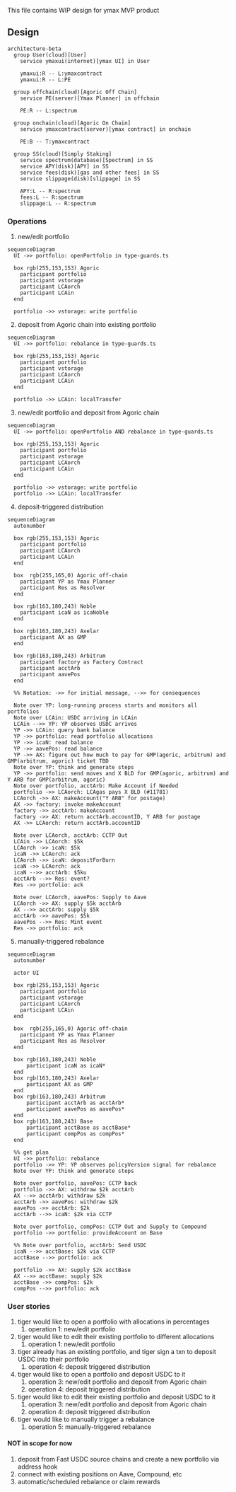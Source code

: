 This file contains WIP design for ymax MVP product

## Design

```mermaid
architecture-beta
  group User(cloud)[User]
    service ymaxui(internet)[ymax UI] in User

    ymaxui:R -- L:ymaxcontract
    ymaxui:R -- L:PE

  group offchain(cloud)[Agoric Off Chain]
    service PE(server)[Ymax Planner] in offchain

    PE:R -- L:spectrum

  group onchain(cloud)[Agoric On Chain]
    service ymaxcontract(server)[ymax contract] in onchain

    PE:B -- T:ymaxcontract

  group SS(cloud)[Simply Staking]
    service spectrum(database)[Spectrum] in SS
    service APY(disk)[APY] in SS
    service fees(disk)[gas and other fees] in SS
    service slippage(disk)[slippage] in SS

    APY:L -- R:spectrum
    fees:L -- R:spectrum
    slippage:L -- R:spectrum
```

### Operations
1. new/edit portfolio
```mermaid
sequenceDiagram
  UI ->> portfolio: openPortfolio in type-guards.ts

  box rgb(255,153,153) Agoric
    participant portfolio
    participant vstorage
    participant LCAorch
    participant LCAin
  end

  portfolio ->> vstorage: write portfolio
```
2. deposit from Agoric chain into existing portfolio
```mermaid
sequenceDiagram
  UI ->> portfolio: rebalance in type-guards.ts

  box rgb(255,153,153) Agoric
    participant portfolio
    participant vstorage
    participant LCAorch
    participant LCAin
  end

  portfolio ->> LCAin: localTransfer
```
3. new/edit portfolio and deposit from Agoric chain
```mermaid
sequenceDiagram
  UI ->> portfolio: openPortfolio AND rebalance in type-guards.ts

  box rgb(255,153,153) Agoric
    participant portfolio
    participant vstorage
    participant LCAorch
    participant LCAin
  end

  portfolio ->> vstorage: write portfolio
  portfolio ->> LCAin: localTransfer
```
4. deposit-triggered distribution
```mermaid
sequenceDiagram
  autonumber

  box rgb(255,153,153) Agoric
    participant portfolio
    participant LCAorch
    participant LCAin
  end

  box  rgb(255,165,0) Agoric off-chain
    participant YP as Ymax Planner
    participant Res as Resolver
  end

  box rgb(163,180,243) Noble
    participant icaN as icaNoble
  end

  box rgb(163,180,243) Axelar
    participant AX as GMP
  end

  box rgb(163,180,243) Arbitrum
    participant factory as Factory Contract
    participant acctArb
    participant aavePos
  end

  %% Notation: ->> for initial message, -->> for consequences

  Note over YP: long-running process starts and monitors all portfolios
  Note over LCAin: USDC arriving in LCAin
  LCAin -->> YP: YP observes USDC arrives
  YP ->> LCAin: query bank balance
  YP ->> portfolio: read portfolio allocations
  YP ->> icaN: read balance
  YP ->> aavePos: read balance
  YP ->> AX: figure out how much to pay for GMP(agoric, arbitrum) and GMP(arbitrum, agoric) ticket TBD
  Note over YP: think and generate steps
  YP ->> portfolio: send moves and X BLD for GMP(agoric, arbitrum) and Y ARB for GMP(arbitrum, agoric)
  Note over portfolio, acctArb: Make Account if Needed
  portfolio ->> LCAorch: LCAgas pays X BLD (#11781)
  LCAorch ->> AX: makeAccount("Y ARB" for postage)
  AX ->> factory: invoke makeAccount
  factory ->> acctArb: makeAccount
  factory ->> AX: return acctArb.accountID, Y ARB for postage
  AX ->> LCAorch: return acctArb.accountID

  Note over LCAorch, acctArb: CCTP Out
  LCAin ->> LCAorch: $5k
  LCAorch ->> icaN: $5k
  icaN ->> LCAorch: ack
  LCAorch ->> icaN: depositForBurn
  icaN ->> LCAorch: ack
  icaN -->> acctArb: $5ku
  acctArb -->> Res: event?
  Res ->> portfolio: ack

  Note over LCAorch, aavePos: Supply to Aave
  LCAorch ->> AX: supply $5k acctArb
  AX -->> acctArb: supply $5k
  acctArb ->> aavePos: $5k
  aavePos -->> Res: Mint event
  Res ->> portfolio: ack
```

5. manually-triggered rebalance
```mermaid
sequenceDiagram
  autonumber

  actor UI

  box rgb(255,153,153) Agoric
    participant portfolio
    participant vstorage
    participant LCAorch
    participant LCAin
  end

  box  rgb(255,165,0) Agoric off-chain
    participant YP as Ymax Planner
    participant Res as Resolver
  end

  box rgb(163,180,243) Noble
      participant icaN as icaN*
  end
  box rgb(163,180,243) Axelar
      participant AX as GMP
  end
  box rgb(163,180,243) Arbitrum
      participant acctArb as acctArb*
      participant aavePos as aavePos*
  end
  box rgb(163,180,243) Base
      participant acctBase as acctBase*
      participant compPos as compPos*
  end

  %% get plan
  UI ->> portfolio: rebalance
  portfolio ->> YP: YP observes policyVersion signal for rebalance
  Note over YP: think and generate steps

  Note over portfolio, aavePos: CCTP back
  portfolio ->> AX: withdraw $2k acctArb
  AX -->> acctArb: withdraw $2k
  acctArb ->> aavePos: withdraw $2k
  aavePos ->> acctArb: $2k
  acctArb -->> icaN: $2k via CCTP

  Note over portfolio, compPos: CCTP Out and Supply to Compound
  portfolio ->> portfolio: provideAccount on Base

  %% Note over portfolio, acctArb: Send USDC
  icaN -->> acctBase: $2k via CCTP
  acctBase -->> portfolio: ack

  portfolio ->> AX: supply $2k acctBase
  AX -->> acctBase: supply $2k
  acctBase ->> compPos: $2k
  compPos -->> portfolio: ack
```

### User stories

1. tiger would like to open a portfolio with allocations in percentages
    1. operation 1: new/edit portfolio
2. tiger would like to edit their existing portfolio to different allocations
    1. operation 1: new/edit portfolio
3. tiger already has an existing portfolio, and tiger sign a txn to deposit USDC into their portfolio
    1. operation 4: deposit triggered distribution
3. tiger would like to open a portfolio and deposit USDC to it
    1. operation 3: new/edit portfolio and deposit from Agoric chain
    2. operation 4: deposit triggered distribution
4. tiger would like to edit their existing portfolio and deposit USDC to it
    1. operation 3: new/edit portfolio and deposit from Agoric chain
    2. operation 4: deposit triggered distribution
5. tiger would like to manually trigger a rebalance
    1. operation 5: manually-triggered rebalance

#### NOT in scope for now
1. deposit from Fast USDC source chains and create a new portfolio via address hook
2. connect with existing positions on Aave, Compound, etc
3. automatic/scheduled rebalance or claim rewards
